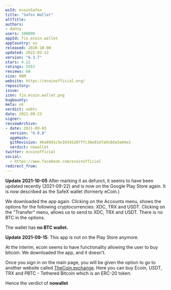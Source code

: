 ```yaml
---
wsId: ecoinSafex
title: "Safex Wallet"
altTitle: 
authors:
- danny
users: 100000
appId: fio.ecoin.wallet
appCountry: us
released: 2020-10-08
updated: 2022-02-12
version: "6.3.7"
stars: 4.12
ratings: 3553
reviews: 68
size: 96M
website: https://ecoinofficial.org/
repository: 
issue: 
icon: fio.ecoin.wallet.png
bugbounty: 
meta: ok
verdict: nobtc
date: 2021-09-23
signer: 
reviewArchive:
- date: 2021-09-03
  version: "6.0.8"
  appHash: 
  gitRevision: 46a69d1c5e10345207ffc36e81dfa9c0da3a04e3
  verdict: nowallet
twitter: ecoinofficial
social:
  - https://www.facebook.com/ecoinofficial
redirect_from:
---
```


**Update 2021-10-05** After marking it as defunct, it seems to have been updated recently (2021-09-22) and is now on the Google Play Store again. It is now described as the SafeX wallet (formerly eCoin.)

We downloaded the app again. Clicking on the Accounts menu, shows the options for the following cryptocurrencies: XDC, TRX and USDT. Clicking on the "Transfer" menu, allows us to send to XDC, TRX and USDT. There is no BTC in the options.

The wallet has **no BTC wallet.**

**Update 2021-09-15**: This app is not on the Play Store anymore.

At the interim, ecoin seems to have functionality allowing the user to buy bitcoin. We downloaded the app, and it doesn't. 

Once you sign in on the main page, you will be given the option to go to another website called [TheCoin.exchange](http://thecoin.exchange). Here you can buy Ecoin, USDT, TRX and PBTC - Tethered Bitcoin which is an ERC-20 token.

Hence the verdict of **nowallet**
